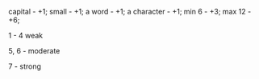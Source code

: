 capital - +1;
small - +1;
a word - +1;
a character - +1;
min 6 - +3;
max 12 - +6;

1 - 4 weak

5, 6 - moderate

7 - strong
